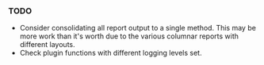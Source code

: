 ### TODO

- Consider consolidating all report output to a single method. This may be more work than it's worth due to the
  various columnar reports with different layouts.
- Check plugin functions with different logging levels set.
